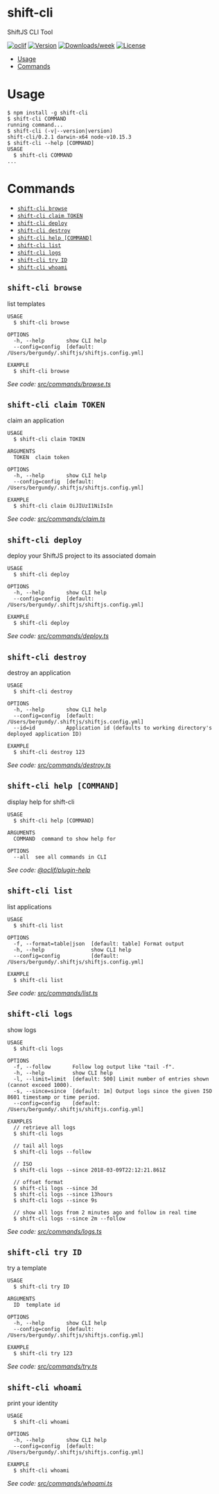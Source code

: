 shift-cli
=========

ShiftJS CLI Tool

[![oclif](https://img.shields.io/badge/cli-oclif-brightgreen.svg)](https://oclif.io)
[![Version](https://img.shields.io/npm/v/shift-cli.svg)](https://npmjs.org/package/shift-cli)
[![Downloads/week](https://img.shields.io/npm/dw/shift-cli.svg)](https://npmjs.org/package/shift-cli)
[![License](https://img.shields.io/npm/l/shift-cli.svg)](https://github.com/binaris/shiftjs/blob/master/package.json)

<!-- toc -->
* [Usage](#usage)
* [Commands](#commands)
<!-- tocstop -->
# Usage
<!-- usage -->
```sh-session
$ npm install -g shift-cli
$ shift-cli COMMAND
running command...
$ shift-cli (-v|--version|version)
shift-cli/0.2.1 darwin-x64 node-v10.15.3
$ shift-cli --help [COMMAND]
USAGE
  $ shift-cli COMMAND
...
```
<!-- usagestop -->
# Commands
<!-- commands -->
* [`shift-cli browse`](#shift-cli-browse)
* [`shift-cli claim TOKEN`](#shift-cli-claim-token)
* [`shift-cli deploy`](#shift-cli-deploy)
* [`shift-cli destroy`](#shift-cli-destroy)
* [`shift-cli help [COMMAND]`](#shift-cli-help-command)
* [`shift-cli list`](#shift-cli-list)
* [`shift-cli logs`](#shift-cli-logs)
* [`shift-cli try ID`](#shift-cli-try-id)
* [`shift-cli whoami`](#shift-cli-whoami)

## `shift-cli browse`

list templates

```
USAGE
  $ shift-cli browse

OPTIONS
  -h, --help       show CLI help
  --config=config  [default: /Users/bergundy/.shiftjs/shiftjs.config.yml]

EXAMPLE
  $ shift-cli browse
```

_See code: [src/commands/browse.ts](https://github.com/binaris/shiftjs/blob/shift-cli_v0.2.1/cli/src/commands/browse.ts)_

## `shift-cli claim TOKEN`

claim an application

```
USAGE
  $ shift-cli claim TOKEN

ARGUMENTS
  TOKEN  claim token

OPTIONS
  -h, --help       show CLI help
  --config=config  [default: /Users/bergundy/.shiftjs/shiftjs.config.yml]

EXAMPLE
  $ shift-cli claim OiJIUzI1NiIsIn
```

_See code: [src/commands/claim.ts](https://github.com/binaris/shiftjs/blob/shift-cli_v0.2.1/cli/src/commands/claim.ts)_

## `shift-cli deploy`

deploy your ShiftJS project to its associated domain

```
USAGE
  $ shift-cli deploy

OPTIONS
  -h, --help       show CLI help
  --config=config  [default: /Users/bergundy/.shiftjs/shiftjs.config.yml]

EXAMPLE
  $ shift-cli deploy
```

_See code: [src/commands/deploy.ts](https://github.com/binaris/shiftjs/blob/shift-cli_v0.2.1/cli/src/commands/deploy.ts)_

## `shift-cli destroy`

destroy an application

```
USAGE
  $ shift-cli destroy

OPTIONS
  -h, --help       show CLI help
  --config=config  [default: /Users/bergundy/.shiftjs/shiftjs.config.yml]
  --id=id          Application id (defaults to working directory's deployed application ID)

EXAMPLE
  $ shift-cli destroy 123
```

_See code: [src/commands/destroy.ts](https://github.com/binaris/shiftjs/blob/shift-cli_v0.2.1/cli/src/commands/destroy.ts)_

## `shift-cli help [COMMAND]`

display help for shift-cli

```
USAGE
  $ shift-cli help [COMMAND]

ARGUMENTS
  COMMAND  command to show help for

OPTIONS
  --all  see all commands in CLI
```

_See code: [@oclif/plugin-help](https://github.com/oclif/plugin-help/blob/v2.2.1/src/commands/help.ts)_

## `shift-cli list`

list applications

```
USAGE
  $ shift-cli list

OPTIONS
  -f, --format=table|json  [default: table] Format output
  -h, --help               show CLI help
  --config=config          [default: /Users/bergundy/.shiftjs/shiftjs.config.yml]

EXAMPLE
  $ shift-cli list
```

_See code: [src/commands/list.ts](https://github.com/binaris/shiftjs/blob/shift-cli_v0.2.1/cli/src/commands/list.ts)_

## `shift-cli logs`

show logs

```
USAGE
  $ shift-cli logs

OPTIONS
  -f, --follow       Follow log output like "tail -f".
  -h, --help         show CLI help
  -l, --limit=limit  [default: 500] Limit number of entries shown (cannot exceed 1000).
  -s, --since=since  [default: 1m] Output logs since the given ISO 8601 timestamp or time period.
  --config=config    [default: /Users/bergundy/.shiftjs/shiftjs.config.yml]

EXAMPLES
  // retrieve all logs
  $ shift-cli logs

  // tail all logs
  $ shift-cli logs --follow

  // ISO
  $ shift-cli logs --since 2018-03-09T22:12:21.861Z

  // offset format
  $ shift-cli logs --since 3d
  $ shift-cli logs --since 13hours
  $ shift-cli logs --since 9s

  // show all logs from 2 minutes ago and follow in real time
  $ shift-cli logs --since 2m --follow
```

_See code: [src/commands/logs.ts](https://github.com/binaris/shiftjs/blob/shift-cli_v0.2.1/cli/src/commands/logs.ts)_

## `shift-cli try ID`

try a template

```
USAGE
  $ shift-cli try ID

ARGUMENTS
  ID  template id

OPTIONS
  -h, --help       show CLI help
  --config=config  [default: /Users/bergundy/.shiftjs/shiftjs.config.yml]

EXAMPLE
  $ shift-cli try 123
```

_See code: [src/commands/try.ts](https://github.com/binaris/shiftjs/blob/shift-cli_v0.2.1/cli/src/commands/try.ts)_

## `shift-cli whoami`

print your identity

```
USAGE
  $ shift-cli whoami

OPTIONS
  -h, --help       show CLI help
  --config=config  [default: /Users/bergundy/.shiftjs/shiftjs.config.yml]

EXAMPLE
  $ shift-cli whoami
```

_See code: [src/commands/whoami.ts](https://github.com/binaris/shiftjs/blob/shift-cli_v0.2.1/cli/src/commands/whoami.ts)_
<!-- commandsstop -->
